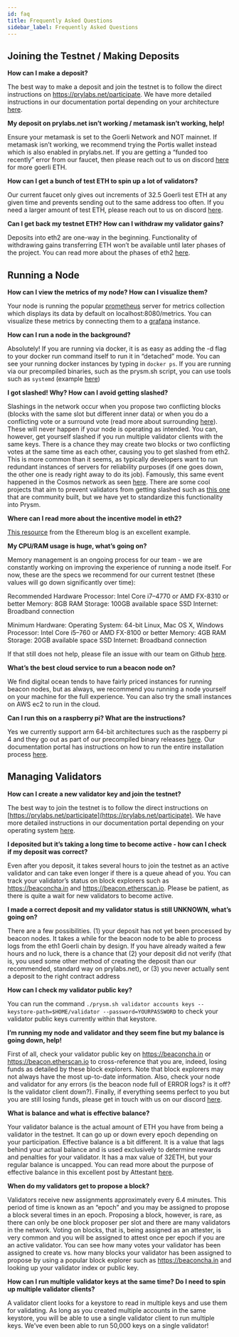 ```yaml
---
id: faq
title: Frequently Asked Questions
sidebar_label: Frequently Asked Questions
---
```

## Joining the Testnet / Making Deposits

**How can I make a deposit?**

The best way to make a deposit and join the testnet is to follow the direct instructions on https://prylabs.net/participate. We have more detailed instructions in our documentation portal depending on your architecture [here](https://docs.prylabs.network/docs/install/lin/activating-a-validator/). 

**My deposit on prylabs.net isn’t working / metamask isn’t working, help!**

Ensure your metamask is set to the Goerli Network and NOT mainnet. If metamask isn’t working, we recommend trying the Portis wallet instead which is also enabled in prylabs.net. If you are getting a “funded too recently” error from our faucet, then please reach out to us on discord [here](https://discord.gg/CTYGPUJ) for more goerli ETH.

**How can I get a bunch of test ETH to spin up a lot of validators?**

Our current faucet only gives out increments of 32.5 Goerli test ETH at any given time and prevents sending out to the same address too often. If you need a larger amount of test ETH, please reach out to us on discord [here](https://discord.gg/CTYGPUJ).

**Can I get back my testnet ETH? How can I withdraw my validator gains?**

Deposits into eth2 are one-way in the beginning. Functionality of withdrawing gains transferring ETH won’t be available until later phases of the project. You can read more about the phases of eth2 [here](https://docs.ethhub.io/ethereum-roadmap/ethereum-2.0/eth-2.0-phases/). 

## Running a Node

**How can I view the metrics of my node? How can I visualize them?**

Your node is running the popular [prometheus](https://prometheus.io/) server for metrics collection which displays its data by default on localhost:8080/metrics. You can visualize these metrics by connecting them to a [grafana](https://grafana.com/) instance. 

**How can I run a node in the background?**

Absolutely! If you are running via docker, it is as easy as adding the -d flag to your docker run command itself to run it in “detached” mode. You can see your running docker instances by typing in `docker ps`. If you are running via our precompiled binaries, such as the prysm.sh script, you can use tools such as `systemd` (example [here](https://paulgorman.org/technical/blog/20171121184114.html))

**I got slashed! Why? How can I avoid getting slashed?**

Slashings in the network occur when you propose two conflicting blocks (blocks with the same slot but different inner data) or when you do a conflicting vote or a surround vote (read more about surrounding [here](https://blog.ethereum.org/2020/01/13/validated-staking-on-eth2-1-incentives/)). These will never happen if your node is operating as intended. You can, however, get yourself slashed if you run multiple validator clients with the same keys. There is a chance they may create two blocks or two conflicting votes at the same time as each other, causing you to get slashed from eth2. This is more common than it seems, as typically developers want to run redundant instances of servers for reliability purposes (if one goes down, the other one is ready right away to do its job). Famously, this same event happened in the Cosmos network as seen [here](https://twitter.com/zmanian/status/1145072296723275776?lang=en). There are some cool projects that aim to prevent validators from getting slashed such as [this one](https://devpost.com/software/eth-2-0-validator-protection) that are community built, but we have yet to standardize this functionality into Prysm.

**Where can I read more about the incentive model in eth2?**

[This resource](https://blog.ethereum.org/2020/01/13/validated-staking-on-eth2-1-incentives/) from the Ethereum blog is an excellent example.

**My CPU/RAM usage is huge, what’s going on?**

Memory management is an ongoing process for our team - we are constantly working on improving the experience of running a node itself. For now, these are the specs we recommend for our current testnet (these values will go down significantly over time):

Recommended Hardware
Processor: Intel Core i7–4770 or AMD FX-8310 or better
Memory: 8GB RAM
Storage: 100GB available space SSD
Internet: Broadband connection

Minimum Hardware:
Operating System: 64-bit Linux, Mac OS X, Windows
Processor: Intel Core i5–760 or AMD FX-8100 or better
Memory: 4GB RAM
Storage: 20GB available space SSD
Internet: Broadband connection

If that still does not help, please file an issue with our team on Github [here](https://github.com/prysmaticlabs/prysm/issues/new?template=bug_report.md).

**What’s the best cloud service to run a beacon node on?**

We find digital ocean tends to have fairly priced instances for running beacon nodes, but as always, we recommend you running a node yourself on your machine for the full experience. You can also try the small instances on AWS ec2 to run in the cloud.

**Can I run this on a raspberry pi? What are the instructions?**

Yes we currently support arm 64-bit architectures such as the raspberry pi 4 and they go out as part of our precompiled binary releases [here](https://github.com/prysmaticlabs/prysm/releases). Our documentation portal has instructions on how to run the entire installation process [here](https://docs.prylabs.network/docs/install/arm/).

## Managing Validators

**How can I create a new validator key and join the testnet?**

The best way to join the testnet is to follow the direct instructions on [https://prylabs.net/participate](https://prylabs.net/participate). We have more detailed instructions in our documentation portal depending on your operating system [here](https://docs.prylabs.network/docs/install/lin/activating-a-validator/). 

**I deposited but it’s taking a long time to become active - how can I check if my deposit was correct?**

Even after you deposit, it takes several hours to join the testnet as an active validator and can take even longer if there is a queue ahead of you. You can track your validator’s status on block explorers such as https://beaconcha.in and https://beacon.etherscan.io. Please be patient, as there is quite a wait for new validators to become active.

**I made a correct deposit and my validator status is still UNKNOWN, what’s going on?**

There are a few possibilities. (1) your deposit has not yet been processed by beacon nodes. It takes a while for the beacon node to be able to process logs from the eth1 Goerli chain by design. If you have already waited a few hours and no luck, there is a chance that (2) your deposit did not verify (that is, you used some other method of creating the deposit than our recommended, standard way on prylabs.net), or (3) you never actually sent a deposit to the right contract address

**How can I check my validator public key?**

You can run the command `./prysm.sh validator accounts keys --keystore-path=$HOME/validator --password=YOURPASSWORD` to check your validator public keys currently within that keystore.

**I’m running my node and validator and they seem fine but my balance is going down, help!**

First of all, check your validator public key on https://beaconcha.in or https://beacon.etherscan.io to cross-reference that you are, indeed, losing funds as detailed by these block explorers. Note that block explorers may not always have the most up-to-date information. Also, check your node and validator for any errors (is the beacon node full of ERROR logs? is it off? Is the validator client down?). Finally, if everything seems perfect to you but you are still losing funds, please get in touch with us on our discord [here](https://discord.gg/CTYGPUJ). 

**What is balance and what is effective balance?**

Your validator balance is the actual amount of ETH you have from being a validator in the testnet. It can go up or down every epoch depending on your participation. Effective balance is a bit different. It is a value that lags behind your actual balance and is used exclusively to determine rewards and penalties for your validator. It has a max value of 32ETH, but your regular balance is uncapped. You can read more about the purpose of effective balance in this excellent post by Attestant [here](https://www.attestant.io/posts/understanding-validator-effective-balance/).

**When do my validators get to propose a block?**

Validators receive new assignments approximately every 6.4 minutes. This period of time is known as an “epoch” and you may be assigned to propose a block several times in an epoch. Proposing a block, however, is rare, as there can only be one block proposer per slot and there are many validators in the network. Voting on blocks, that is, being assigned as an attester, is very common and you will be assigned to attest once per epoch if you are an active validator. You can see how many votes your validator has been assigned to create vs. how many blocks your validator has been assigned to propose by using a popular block explorer such as https://beaconcha.in and looking up your validator index or public key.

**How can I run multiple validator keys at the same time? Do I need to spin up multiple validator clients?**

A validator client looks for a keystore to read in multiple keys and use them for validating. As long as you created multiple accounts in the same keystore, you will be able to use a single validator client to run multiple keys. We’ve even been able to run 50,000 keys on a single validator!

